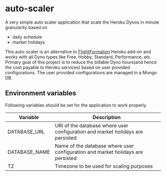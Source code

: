 # auto-scaler

A very simple auto scaler application that scale the Heroku Dynos in minute granularity based on 
- daily schedule
- market holidays

This auto-scaler is an alternative to [FlightFormation](https://elements.heroku.com/addons/flightformation) Heroku add-on and works with all Dyno types like Free, Hobby, Standard, Performance, etc. Primary goal of this project is to reduce the billable Dyno hours(and hence the cost payable to Heroku services) based on user provided configurations. The user provided configurations are managed in a Mongo DB. 

## Environment variables

Following variables should be set for the application to work properly.

|Variable|Description|
|---|---|
|DATABASE_URL|URI of the database where user configuration and market holidays are persisted|
|DATABASE_NAME|Name of the database where user configuration and market holidays are persisted|
|TZ|Timezone to be used for scaling purposes|
